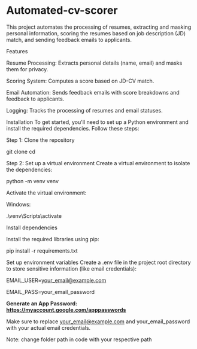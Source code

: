 # Automated-cv-scorer
This project automates the processing of resumes, extracting and masking personal information, scoring the resumes based on job description (JD) match, and sending feedback emails to applicants.

Features

Resume Processing: Extracts personal details (name, email) and masks them for privacy.

Scoring System: Computes a score based on JD-CV match.

Email Automation: Sends feedback emails with score breakdowns and feedback to applicants.

Logging: Tracks the processing of resumes and email statuses.

Installation
To get started, you'll need to set up a Python environment and install the required dependencies. Follow these steps:

Step 1: Clone the repository

git clone <repository-url>
cd <repository-directory>

Step 2: Set up a virtual environment
Create a virtual environment to isolate the dependencies:

python -m venv venv

Activate the virtual environment:

Windows:

.\venv\Scripts\activate

Install dependencies

Install the required libraries using pip:

pip install -r requirements.txt

Set up environment variables
Create a .env file in the project root directory to store sensitive information (like email credentials):

EMAIL_USER=your_email@example.com

EMAIL_PASS=your_email_password

**Generate an App Password: https://myaccount.google.com/apppasswords**

Make sure to replace your_email@example.com and your_email_password with your actual email credentials.

Note: change folder path in code with your respective path
